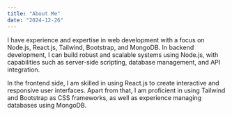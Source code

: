 ```yaml
---
title: "About Me"
date: "2024-12-26"
---
```

I have experience and expertise in web development with a focus on Node.js, React.js, Tailwind, Bootstrap, and MongoDB. In backend development, I can build robust and scalable systems using Node.js, with capabilities such as server-side scripting, database management, and API integration.

In the frontend side, I am skilled in using React.js to create interactive and responsive user interfaces. Apart from that, I am proficient in using Tailwind and Bootstrap as CSS frameworks, as well as experience managing databases using MongoDB.